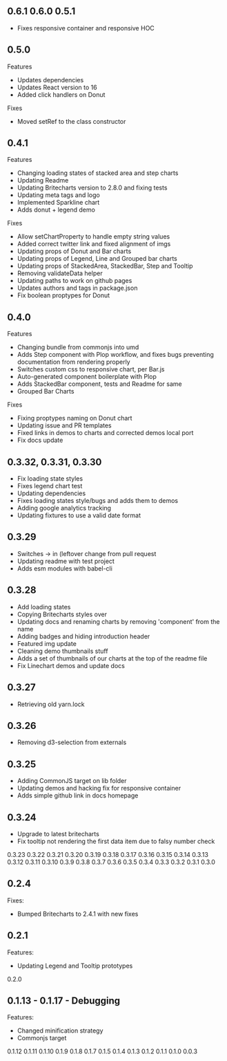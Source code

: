 0.6.1
0.6.0
0.5.1
-----
* Fixes responsive container and responsive HOC

0.5.0
-----
Features
* Updates dependencies
* Updates React version to 16
* Added click handlers on Donut

Fixes
* Moved setRef to the class constructor

0.4.1
-----
Features
* Changing loading states of stacked area and step charts
* Updating Readme
* Updating Britecharts version to 2.8.0 and fixing tests
* Updating meta tags and logo
* Implemented Sparkline chart
* Adds donut + legend demo

Fixes
* Allow setChartProperty to handle empty string values
* Added correct twitter link and fixed alignment of imgs
* Updating props of Donut and Bar charts
* Updating props of Legend, Line and Grouped bar charts
* Updating props of StackedArea, StackedBar, Step and Tooltip
* Removing validateData helper
* Updating paths to work on github pages
* Updates authors and tags in package.json
* Fix boolean proptypes for Donut

0.4.0
-----
Features
* Changing bundle from commonjs into umd
* Adds Step component with Plop workflow, and fixes bugs preventing documentation from rendering properly
* Switches custom css to responsive chart, per Bar.js
* Auto-generated component boilerplate with Plop
* Adds StackedBar component, tests and Readme for same
* Grouped Bar Charts

Fixes
* Fixing proptypes naming on Donut chart
* Updating issue and PR templates
* Fixed links in demos to charts and corrected demos local port
* Fix docs update

0.3.32, 0.3.31, 0.3.30
----------------------
* Fix loading state styles
* Fixes legend chart test
* Updating dependencies
* Fixes loading states style/bugs and adds them to demos
* Adding google analytics tracking
* Updating fixtures to use a valid date format

0.3.29
------
* Switches -> in (leftover change from pull request
* Updating readme with test project
* Adds esm modules with babel-cli

0.3.28
------
* Add loading states
* Copying Britecharts styles over
* Updating docs and renaming charts by removing 'component' from the name
* Adding badges and hiding introduction header
* Featured img update
* Cleaning demo thumbnails stuff
* Adds a set of thumbnails of our charts at the top of the readme file
* Fix Linechart demos and update docs

0.3.27
------
* Retrieving old yarn.lock

0.3.26
------
* Removing d3-selection from externals

0.3.25
------
* Adding CommonJS target on lib folder
* Updating demos and hacking fix for responsive container
* Adds simple github link in docs homepage

0.3.24
------
* Upgrade to latest britecharts
* Fix tooltip not rendering the first data item due to falsy number check

0.3.23
0.3.22
0.3.21
0.3.20
0.3.19
0.3.18
0.3.17
0.3.16
0.3.15
0.3.14
0.3.13
0.3.12
0.3.11
0.3.10
0.3.9
0.3.8
0.3.7
0.3.6
0.3.5
0.3.4
0.3.3
0.3.2
0.3.1
0.3.0

0.2.4
-----
Fixes:
* Bumped Britecharts to 2.4.1 with new fixes

0.2.1
-----
Features:
* Updating Legend and Tooltip prototypes

0.2.0

0.1.13 - 0.1.17 - Debugging
--------------
Features:
* Changed minification strategy
* Commonjs target

0.1.12
0.1.11
0.1.10
0.1.9
0.1.8
0.1.7
0.1.5
0.1.4
0.1.3
0.1.2
0.1.1
0.1.0
0.0.3

